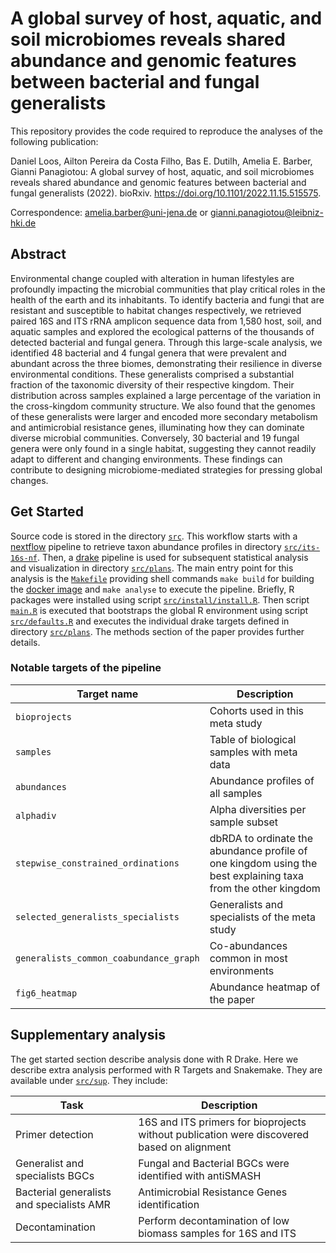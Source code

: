 # A global survey of host, aquatic, and soil microbiomes reveals shared abundance and genomic features between bacterial and fungal generalists

This repository provides the code required to reproduce the analyses of the following publication:

Daniel Loos, Ailton Pereira da Costa Filho, Bas E. Dutilh, Amelia E. Barber, Gianni Panagiotou: A global survey of host, aquatic, and soil microbiomes reveals shared abundance and genomic features between bacterial and fungal generalists (2022). bioRxiv. https://doi.org/10.1101/2022.11.15.515575.

Correspondence: amelia.barber@uni-jena.de or gianni.panagiotou@leibniz-hki.de

## Abstract

Environmental change coupled with alteration in human lifestyles are profoundly impacting the microbial communities that play critical roles in the health of the earth and its inhabitants. To identify bacteria and fungi that are resistant and susceptible to habitat changes respectively, we retrieved paired 16S and ITS rRNA amplicon sequence data from 1,580 host, soil, and aquatic samples and explored the ecological patterns of the thousands of detected bacterial and fungal genera. Through this large-scale analysis, we identified 48 bacterial and 4 fungal genera that were prevalent and abundant across the three biomes, demonstrating their resilience in diverse environmental conditions. These generalists comprised a substantial fraction of the taxonomic diversity of their respective kingdom. Their distribution across samples explained a large percentage of the variation in the cross-kingdom community structure. We also found that the genomes of these generalists were larger and encoded more secondary metabolism and antimicrobial resistance genes, illuminating how they can dominate diverse microbial communities. Conversely, 30 bacterial and 19 fungal genera were only found in a single habitat, suggesting they cannot readily adapt to different and changing environments. These findings can contribute to designing microbiome-mediated strategies for pressing global changes.

## Get Started

Source code is stored in the directory [`src`](src).
This workflow starts with a [nextflow](https://www.nextflow.io/) pipeline to retrieve taxon abundance profiles in directory [`src/its-16s-nf`](src/its-16s-nf).
Then, a [drake](https://docs.ropensci.org/drake/) pipeline is used for subsequent statistical analysis and visualization in directory [`src/plans`](src/plans).
The main entry point for this analysis is the [`Makefile`](Makefile) providing shell commands `make build` for building the [docker image](Dockerfile) and `make analyse` to execute the pipeline.
Briefly, R packages were installed using script [`src/install/install.R`](src/install/install.R).
Then script [`main.R`](main.R) is executed that bootstraps the global R environment using script [`src/defaults.R`](src/defaults.R) and executes the individual drake targets defined in directory [`src/plans`](src/plans).
The methods section of the paper provides further details.

### Notable targets of the pipeline

| Target name                            | Description                                                                                                  |
|----------------------------------------|--------------------------------------------------------------------------------------------------------------|
| `bioprojects`                          | Cohorts used in this meta study                                                                              |
| `samples`                              | Table of biological samples with meta data                                                                   |
| `abundances`                           | Abundance profiles of all samples                                                                            |
| `alphadiv`                             | Alpha diversities per sample subset                                                                          |
| `stepwise_constrained_ordinations`     | dbRDA to ordinate the abundance profile of one kingdom using the best explaining taxa from the other kingdom |
| `selected_generalists_specialists`     | Generalists and specialists of the meta study                                                                |
| `generalists_common_coabundance_graph` | Co-abundances common in most environments                                                                    |
| `fig6_heatmap`                         | Abundance heatmap of the paper                                                                               |

## Supplementary analysis

The get started section describe analysis done with R Drake. Here we describe extra analysis performed with R Targets and Snakemake. They are available under [`src/sup`](src/sup). They include:

| Task                                      | Description                                                                               |
|-------------------------------------------|-------------------------------------------------------------------------------------------|
|Primer detection                           | 16S and ITS primers for bioprojects without publication were discovered based on alignment|
|Generalist and specialists BGCs            | Fungal and Bacterial BGCs were identified with antiSMASH                                  |
|Bacterial generalists and specialists AMR  | Antimicrobial Resistance Genes identification                                             |
| Decontamination                           | Perform decontamination of low biomass samples for 16S and ITS                            |

